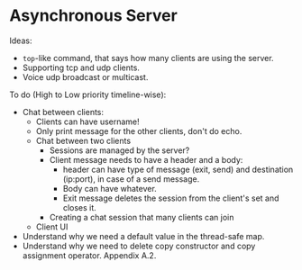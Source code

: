 # Asynchronous Server

Ideas:
- `top`-like command, that says how many clients are using the server.
- Supporting tcp and udp clients.
- Voice udp broadcast or multicast.

To do (High to Low priority timeline-wise):
  - Chat between clients:
    - Clients can have username!
    - Only print message for the other clients, don't do echo.
    - Chat between two clients
      - Sessions are managed by the server?
      - Client message needs to have a header and a body:
          - header can have type of message (exit, send) and destination (ip:port), in case of a send message. 
          - Body can have whatever.
          - Exit message deletes the session from the client's set and closes it.
      - Creating a chat session that many clients can join
    - Client UI
  - Understand why we need a default value in the thread-safe map.
  - Understand why we need to delete copy constructor and copy assignment operator. Appendix A.2.